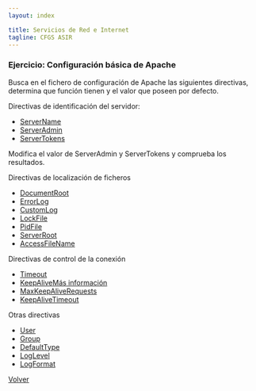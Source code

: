 ```yaml
---
layout: index

title: Servicios de Red e Internet
tagline: CFGS ASIR
---
```

### Ejercicio: Configuración básica de Apache

Busca en el fichero de configuración de Apache las siguientes directivas, determina que función tienen y el valor que poseen por defecto.

Directivas de identificación del servidor:

* [ServerName](http://httpd.apache.org/docs/2.2/mod/core.html#servername)
* [ServerAdmin](http://httpd.apache.org/docs/2.2/mod/core.html#serveradmin)
* [ServerTokens](http://httpd.apache.org/docs/2.2/mod/core.html#usecanonicalname)

Modifica el valor de ServerAdmin y ServerTokens y comprueba los resultados.

Directivas de localización de ficheros

* [DocumentRoot](http://httpd.apache.org/docs/2.2/mod/core.html#documentroot)
* [ErrorLog](http://httpd.apache.org/docs/2.2/mod/core.html#errorlog)
* [CustomLog](http://httpd.apache.org/docs/2.2/mod/mod_log_config.html#customlog)
* [LockFile](http://httpd.apache.org/docs/2.2/mod/mpm_common.html#lockfile)
* [PidFile](http://httpd.apache.org/docs/2.2/mod/mpm_common.html#pidfile)
* [ServerRoot](http://httpd.apache.org/docs/2.2/mod/core.html#serverroot)
* [AccessFileName](http://httpd.apache.org/docs/2.0/mod/core.html#accessfilename)

Directivas de control de la conexión

* [Timeout](http://httpd.apache.org/docs/2.2/mod/core.html#timeout)
* [KeepAlive](http://httpd.apache.org/docs/2.2/mod/core.html#keepalive)[Más información](http://systemadmin.es/2011/08/conexiones-con-keepalive-en-http1-0)
* [MaxKeepAliveRequests](http://httpd.apache.org/docs/2.2/mod/core.html#maxkeepaliverequests)
* [KeepAliveTimeout](http://httpd.apache.org/docs/2.2/mod/core.html#keepalivetimeout)

Otras directivas

* [User](http://httpd.apache.org/docs/2.0/mod/mpm_common.html#user)
* [Group](http://httpd.apache.org/docs/2.0/mod/mpm_common.html#group)
* [DefaultType](http://httpd.apache.org/docs/2.0/mod/core.html#defaulttype)
* [LogLevel](http://httpd.apache.org/docs/2.0/mod/core.html#loglevel)
* [LogFormat](http://httpd.apache.org/docs/2.0/mod/mod_log_config.html#logformat)

[Volver](index)
